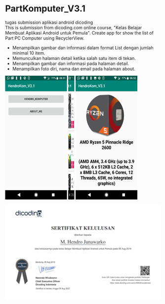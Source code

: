 # PartKomputer_V3.1

tugas submission aplikasi android dicoding<br>
This is submission from dicoding.com online course, "Kelas Belajar Membuat Aplikasi Android untuk Pemula". Create app for show the list of Part PC Computer using RecyclerView.

- Menampilkan gambar dan informasi dalam format List dengan jumlah minimal 10 item.
- Memunculkan halaman detail ketika salah satu item di tekan.
- Menampilkan gambar dan informasi pada halaman detail.
- Menampilkan foto diri, nama dan email pada halaman about.

<img src="1.png" width="200" height="400">
<img src="2.png" width="20" height="400">
<img src="3.png" width="200" height="400">



<p align="center"><img src="dicoding_android_hendro.png" ></p>
